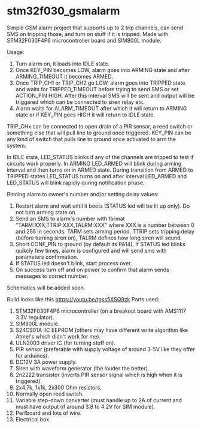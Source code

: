 # stm32f030_gsmalarm

Simple GSM alarm project that supports up to 2 trip channels, can send SMS on tripping those, and turn on stuff if it is tripped.
Made with STM32F030F4P6 microcontroller board and SIM800L module.

Usage:
1. Turn alarm on, it loads into IDLE state.
2. Once KEY_PIN becomes LOW, alarm goes into ARMING state and after ARMING_TIMEOUT it becomes ARMED.
3. Once TRIP_CH1 or TRIP_CH2 go LOW, alarm goes into TRIPPED state and waits for TRIPPED_TIMEOUT before trying to send SMS or set ACTION_PIN HIGH. After this interval SMS will be sent and output will be triggered which can be connected to siren relay etc.
4. Alarm waits for ALARM_TIMEOUT after which it will return to ARMING state or if KEY_PIN goes HIGH it will return to IDLE state.

TRIP_CHx can be connected to open drain of a PIR sensor, a reed switch or something else that will pull line to ground once triggered.
KEY_PIN can be any kind of switch that pulls line to ground once activated to arm the system.

In IDLE state, LED_STATUS blinks if any of the channels are tripped to test if circuits work properly. In ARMING LED_ARMED will blink during arming interval and then turns on in ARMED state. During transition from ARMED to TRIPPED states LED_STATUS turns on and after interval LED_ARMED and LED_STATUS will blink rapidly during notification phase.

Binding alarm to owner's number and/or setting delay values:
1. Restart alarm and wait until it boots (STATUS led will be lit up only). Do not turn arming state on.
2. Send an SMS to alarm's number with format "TARM:XXX,TTRIP:XXX,TALRM:XXX" where XXX is a number between 0 and 255 in seconds. TARM sets arming period, TTRIP sets tripping delay (before turning siren on), TALRM defines how long siren will sound.
3. Short CONF_PIN to ground (by default its PA14). If STATUS led blinks quikcly few times, alarm is configured and will send sms with parameters confirmation.
4. If STATUS led doesn't blink, start process over.
5. On success turn off and on power to confirm that alarm sends messages to correct number.

Schematics will be added soon.

Build looks like this https://youtu.be/tgss5XSQ9zk
Parts used: 
1. STM32F030F4P6 microcontroller (on a breakout board with AMS1117 3.3V regulator).
2. SIM800L module.
3. S24CS01A IIC EEPROM (others may have different write algorithm like Atmel's which didn't work for me).
4. ULN2003 driver IC (for turning stuff on).
5. PIR sensor (preferable with supply voltage of around 3-5V like they offer for arduinos).
6. DC12V 3A power supply.
7. Siren with waveform generator (the louder the better).
8. 2n2222 transistor (inverts PIR sensor signal which is high when it is triggered).
9. 2x4.7k, 1x1k, 2x300 Ohm resistors.
10. Normally open reed switch.
10. Variable step-down converter (must handle up to 2A of current and must have output of around 3.8 to 4.2V for SIM module).
11. Perfboard and lots of wire.
12. Electrical box.
